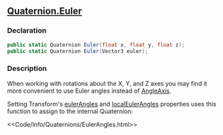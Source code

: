 ## [Quaternion.Euler](https://docs.unity3d.com/ScriptReference/Quaternion.Euler.html)
### Declaration
```csharp
public static Quaternion Euler(float x, float y, float z);
public static Quaternion Euler(Vector3 euler);
```

### Description
When working with rotations about the X, Y, and Z axes you may find it more convenient to use Euler angles instead of [AngleAxis](AngleAxis.md).  


Setting Transform's [eulerAngles](https://docs.unity3d.com/ScriptReference/Transform-eulerAngles.html) and [localEulerAngles](https://docs.unity3d.com/ScriptReference/Transform-localEulerAngles.html) properties uses this function to assign to the internal Quaternion:

<<Code/Info/Quaternions/EulerAngles.html>>  

